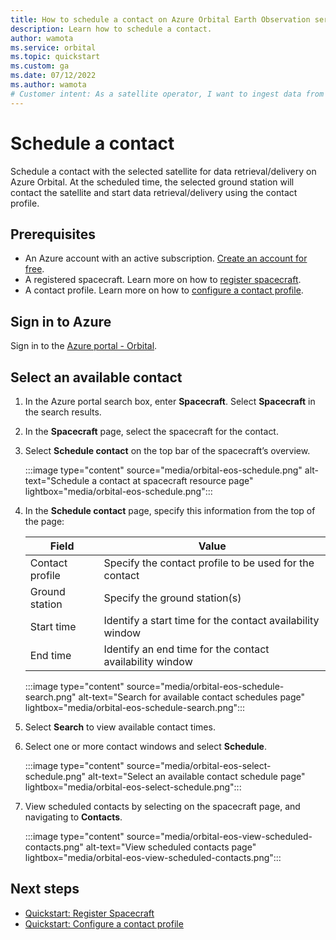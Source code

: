 ```yaml
---
title: How to schedule a contact on Azure Orbital Earth Observation service
description: Learn how to schedule a contact.
author: wamota
ms.service: orbital
ms.topic: quickstart
ms.custom: ga
ms.date: 07/12/2022
ms.author: wamota
# Customer intent: As a satellite operator, I want to ingest data from my satellite into Azure.
---
```


# Schedule a contact

Schedule a contact with the selected satellite for data retrieval/delivery on Azure Orbital. At the scheduled time, the selected ground station will contact the satellite and start data retrieval/delivery using the contact profile.

## Prerequisites

- An Azure account with an active subscription. [Create an account for free](https://azure.microsoft.com/free/?WT.mc_id=A261C142F).
- A registered spacecraft. Learn more on how to [register spacecraft](register-spacecraft.md).
- A contact profile. Learn more on how to [configure a contact profile](contact-profile.md).

## Sign in to Azure

Sign in to the [Azure portal - Orbital](https://aka.ms/orbital/portal).

## Select an available contact

1. In the Azure portal search box, enter **Spacecraft**. Select **Spacecraft** in the search results.
2. In the **Spacecraft** page, select the spacecraft for the contact.
3. Select **Schedule contact** on the top bar of the spacecraft’s overview.
 
   :::image type="content" source="media/orbital-eos-schedule.png" alt-text="Schedule a contact at spacecraft resource page" lightbox="media/orbital-eos-schedule.png":::

4. In the **Schedule contact** page, specify this information from the top of the page:

   | **Field** | **Value** |
   | --- | --- |
   | Contact profile | Specify the contact profile to be used for the contact |
   | Ground station | Specify the ground station(s) |
   | Start time | Identify a start time for the contact availability window |
   | End time | Identify an end time for the contact availability window |

    :::image type="content" source="media/orbital-eos-schedule-search.png" alt-text="Search for available contact schedules page" lightbox="media/orbital-eos-schedule-search.png":::

5. Select **Search** to view available contact times.
6. Select one or more contact windows and select **Schedule**.

   :::image type="content" source="media/orbital-eos-select-schedule.png" alt-text="Select an available contact schedule page" lightbox="media/orbital-eos-select-schedule.png":::

7. View scheduled contacts by selecting on the spacecraft page, and navigating to **Contacts**.

   :::image type="content" source="media/orbital-eos-view-scheduled-contacts.png" alt-text="View scheduled contacts page" lightbox="media/orbital-eos-view-scheduled-contacts.png":::

## Next steps

- [Quickstart: Register Spacecraft](register-spacecraft.md)
- [Quickstart: Configure a contact profile](contact-profile.md)